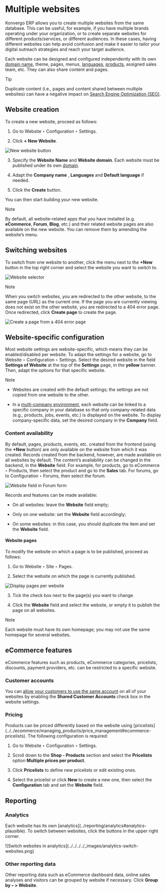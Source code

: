 # Multiple websites

Konvergo ERP allows you to create multiple websites from the same database. This can
be useful, for example, if you have multiple brands operating under your
organization, or to create separate websites for different products/services,
or different audiences. In these cases, having different websites can help
avoid confusion and make it easier to tailor your digital outreach strategies
and reach your target audience.

Each website can be designed and configured independently with its own [domain
name](domain_names), theme, pages, menus, [languages](translate),
[products](../../ecommerce/managing_products/products), assigned sales
team, etc. They can also share content and pages.

<div class="alert alert-info">
<p class="alert-title">
Tip</p><p>Duplicate content (i.e., pages and content shared between multiple websites) can have a negative
impact on <a href="../pages/seo">Search Engine Optimization (SEO)</a>.</p>
</div>

## Website creation

To create a new website, proceed as follows:

  1. Go to Website ‣ Configuration ‣ Settings.

  2. Click **\+ New Website**.

![New website button](../../../../_images/create-website.png)

  3. Specify the **Website Name** and **Website domain**. Each website must be published under its own [domain](domain_names).

  4. Adapt the **Company name** , **Languages** and **Default language** if needed.

  5. Click the **Create** button.

You can then start building your new website.

<div class="alert alert-primary">
<p class="alert-title">
Note</p><p>By default, all website-related apps that you have installed (e.g. <b>eCommerce</b>,
<b>Forum</b>, <b>Blog</b>, etc.) and their related website pages are also available on the
new website. You can remove them by amending the website’s menu.</p>
</div>

## Switching websites

To switch from one website to another, click the menu next to the **+New**
button in the top right corner and select the website you want to switch to.

![Website selector](../../../../_images/switch-websites.png)
<div class="alert alert-primary">
<p class="alert-title">
Note</p><p>When you switch websites, you are redirected to the other website, to the same page (URL) as the
current one. If the page you are currently viewing does not exist on the other website, you are
redirected to a 404 error page. Once redirected, click <b>Create page</b> to create the
page.</p>
<img alt="Create a page from a 404 error page" src="../../../../_images/404-create-page.png"/>
</div>

## Website-specific configuration

Most website settings are website-specific, which means they can be
enabled/disabled per website. To adapt the settings for a website, go to
Website ‣ Configuration ‣ Settings. Select the desired website in the field
**Settings of Website** at the top of the **Settings** page, in the **yellow**
banner. Then, adapt the options for that specific website.

<div class="alert alert-primary">
<p class="alert-title">
Note</p><ul>
<li><p>Websites are created with the default settings; the settings are not copied from one website to
the other.</p></li>
<li><p>In a <a href="../../../general/companies">multi-company environment</a>, each website can be
linked to a specific company in your database so that only company-related data (e.g.,
products, jobs, events, etc.) is displayed on the website. To display company-specific data,
set the desired company in the <b>Company</b> field.</p></li>
</ul>
</div>

### Content availability

By default, pages, products, events, etc. created from the frontend (using the
**+New** button) are only available on the website from which it was created.
Records created from the backend, however, are made available on all websites
by default. The content’s availability can be changed in the backend, in the
**Website** field. For example, for products, go to eCommerce ‣ Products, then
select the product and go to the **Sales** tab. For forums, go to
Configuration ‣ Forums, then select the forum.

![Website field in Forum form](../../../../_images/forum-multi-website.png)

Records and features can be made available:

  * On all websites: leave the **Website** field empty;

  * Only on one website: set the **Website** field accordingly;

  * On some websites: in this case, you should duplicate the item and set the **Website** field.

#### Website pages

To modify the website on which a page is to be published, proceed as follows:

  1. Go to Website ‣ Site ‣ Pages.

  2. Select the website on which the page is currently published.

![Display pages per website](../../../../_images/pages-switch-websites.png)

  3. Tick the check box next to the page(s) you want to change.

  4. Click the **Website** field and select the website, or empty it to publish the page on all websites.

<div class="alert alert-primary">
<p class="alert-title">
Note</p><p>Each website must have its own homepage; you may not use the same homepage for several websites.</p>
</div>

## eCommerce features

eCommerce features such as products, eCommerce categories, pricelists,
discounts, payment providers, etc. can be restricted to a specific website.

### Customer accounts

You can [allow your customers to use the same
account](../../ecommerce/ecommerce_management/customer_accounts) on all
of your websites by enabling the **Shared Customer Accounts** check box in the
website settings.

### Pricing

Products can be priced differently based on the website using
[pricelists](../../ecommerce/managing_products/price_management#ecommerce-
pricelists). The following configuration is required:

  1. Go to Website ‣ Configuration ‣ Settings.

  2. Scroll down to the **Shop - Products** section and select the **Pricelists** option **Multiple prices per product**.

  3. Click **Pricelists** to define new pricelists or edit existing ones.

  4. Select the pricelist or click **New** to create a new one, then select the **Configuration** tab and set the **Website** field.

## Reporting

### Analytics

Each website has its own [analytics](../reporting/analytics#analytics-
plausible). To switch between websites, click the buttons in the upper right
corner.

![Switch websites in analytics](../../../../_images/analytics-switch-
websites.png)

### Other reporting data

Other reporting data such as eCommerce dashboard data, online sales analyses
and visitors can be grouped by website if necessary. Click **Group by – >
Website**.

